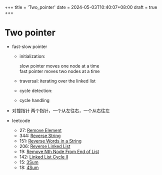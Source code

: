 +++
title = 'Two_pointer'
date = 2024-05-03T10:40:07+08:00
draft = true
+++

# Two pointer

- fast-slow pointer

  - initialization:

    slow pointer moves one node at a time  
    fast pointer moves two nodes at a time

  - traversal: iterating over the linked list
  - cycle detection:
  - cycle handling

- 对撞指针
    两个指针，一个从左往右，一个从右往左

- leetcode
    - 27: [Remove Element](https://leetcode.com/problems/remove-element/)
    - 344: [Reverse String](https://leetcode.com/problems/reverse-string/)
    - 151: [Reverse Words in a String](https://leetcode.com/problems/reverse-words-in-a-string/)
    - 206: [Reverse Linked List](https://leetcode.com/problems/reverse-linked-list/)
    - 19: [Remove Nth Node From End of List](https://leetcode.com/problems/remove-nth-node-from-end-of-list/)
    - 142: [Linked List Cycle II](https://leetcode.com/problems/linked-list-cycle-ii/)
    - 15: [3Sum](https://leetcode.com/problems/3sum/)
    - 18: [4Sum](https://leetcode.com/problems/4sum/)

